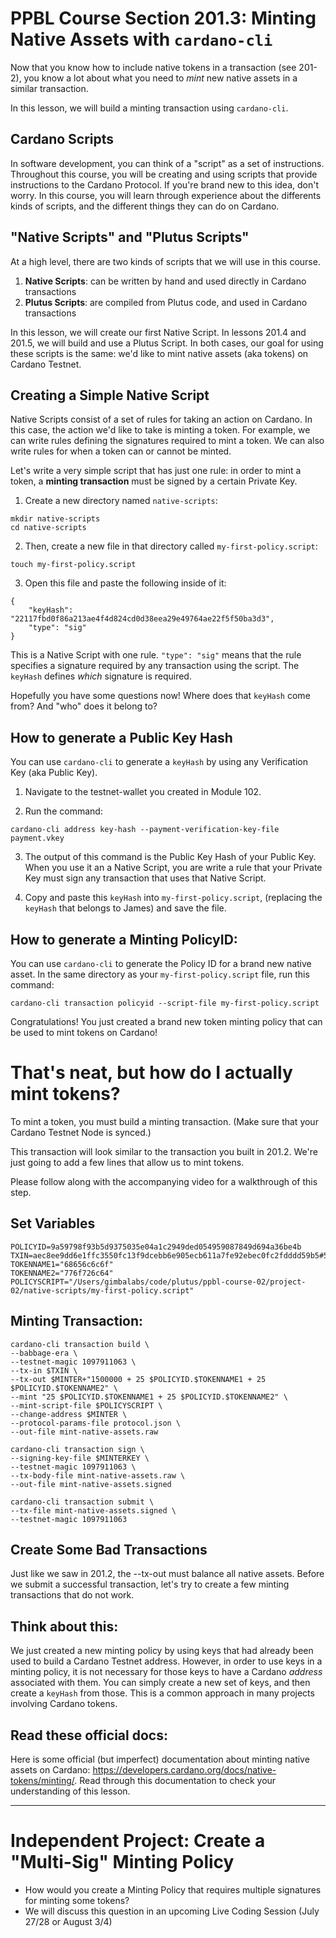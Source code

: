 # PPBL Course Section 201.3: Minting Native Assets with `cardano-cli`

Now that you know how to include native tokens in a transaction (see 201-2), you know a lot about what you need to *mint* new native assets in a similar transaction.

In this lesson, we will build a minting transaction using `cardano-cli`.

## Cardano Scripts

In software development, you can think of a "script" as a set of instructions. Throughout this course, you will be creating and using scripts that provide instructions to the Cardano Protocol. If you're brand new to this idea, don't worry. In this course, you will learn through experience about the differents kinds of scripts, and the different things they can do on Cardano.

## "Native Scripts" and "Plutus Scripts"
At a high level, there are two kinds of scripts that we will use in this course.
1. **Native Scripts**: can be written by hand and used directly in Cardano transactions
2. **Plutus Scripts**: are compiled from Plutus code, and used in Cardano transactions

In this lesson, we will create our first Native Script. In lessons 201.4 and 201.5, we will build and use a Plutus Script. In both cases, our goal for using these scripts is the same: we'd like to mint native assets (aka tokens) on Cardano Testnet.

## Creating a Simple Native Script
Native Scripts consist of a set of rules for taking an action on Cardano. In this case, the action we'd like to take is minting a token. For example, we can write rules defining the signatures required to mint a token. We can also write rules for when a token can or cannot be minted.

Let's write a very simple script that has just one rule: in order to mint a token, a **minting transaction** must be signed by a certain Private Key.

1. Create a new directory named `native-scripts`:
```
mkdir native-scripts
cd native-scripts
```
2. Then, create a new file in that directory called `my-first-policy.script`:
```
touch my-first-policy.script
```
3. Open this file and paste the following inside of it:
```
{
    "keyHash": "22117fbd0f86a213ae4f4d824cd0d38eea29e49764ae22f5f50ba3d3",
    "type": "sig"
}
```
This is a Native Script with one rule. `"type": "sig"` means that the rule specifies a signature required by any transaction using the script. The `keyHash` defines *which* signature is required.

Hopefully you have some questions now! Where does that `keyHash` come from? And "who" does it belong to?

## How to generate a Public Key Hash
You can use `cardano-cli` to generate a `keyHash` by using any Verification Key (aka Public Key).

1. Navigate to the testnet-wallet you created in Module 102.

2. Run the command:

```
cardano-cli address key-hash --payment-verification-key-file payment.vkey
```

3. The output of this command is the Public Key Hash of your Public Key. When you use it an a Native Script, you are write a rule that your Private Key must sign any transaction that uses that Native Script.

4. Copy and paste this `keyHash` into `my-first-policy.script`, (replacing the `keyHash` that belongs to James) and save the file.

## How to generate a Minting PolicyID:
You can use `cardano-cli` to generate the Policy ID for a brand new native asset. In the same directory as your `my-first-policy.script` file, run this command:

```
cardano-cli transaction policyid --script-file my-first-policy.script
```

Congratulations! You just created a brand new token minting policy that can be used to mint tokens on Cardano!

# That's neat, but how do I actually mint tokens?
To mint a token, you must build a minting transaction. (Make sure that your Cardano Testnet Node is synced.)

This transaction will look similar to the transaction you built in 201.2. We're just going to add a few lines that allow us to mint tokens.

Please follow along with the accompanying video for a walkthrough of this step.

## Set Variables
```
POLICYID=9a59798f93b5d9375035e04a1c2949ded054959087849d694a36be4b
TXIN=aec8ee9dd6e1ffc3550fc13f9dcebb6e905ecb611a7fe92ebec0fc2fdddd59b5#5
TOKENNAME1="68656c6c6f"
TOKENNAME2="776f726c64"
POLICYSCRIPT="/Users/gimbalabs/code/plutus/ppbl-course-02/project-02/native-scripts/my-first-policy.script"
```

## Minting Transaction:
```
cardano-cli transaction build \
--babbage-era \
--testnet-magic 1097911063 \
--tx-in $TXIN \
--tx-out $MINTER+"1500000 + 25 $POLICYID.$TOKENNAME1 + 25 $POLICYID.$TOKENNAME2" \
--mint "25 $POLICYID.$TOKENNAME1 + 25 $POLICYID.$TOKENNAME2" \
--mint-script-file $POLICYSCRIPT \
--change-address $MINTER \
--protocol-params-file protocol.json \
--out-file mint-native-assets.raw

cardano-cli transaction sign \
--signing-key-file $MINTERKEY \
--testnet-magic 1097911063 \
--tx-body-file mint-native-assets.raw \
--out-file mint-native-assets.signed

cardano-cli transaction submit \
--tx-file mint-native-assets.signed \
--testnet-magic 1097911063

```

## Create Some Bad Transactions
Just like we saw in 201.2, the --tx-out must balance all native assets. Before we submit a successful transaction, let's try to create a few minting transactions that do not work.

## Think about this:
We just created a new minting policy by using keys that had already been used to build a Cardano Testnet address. However, in order to use keys in a minting policy, it is not necessary for those keys to have a Cardano *address* associated with them. You can simply create a new set of keys, and then create a `keyHash` from those. This is a common approach in many projects involving Cardano tokens.

## Read these official docs:
Here is some official (but imperfect) documentation about minting native assets on Cardano: https://developers.cardano.org/docs/native-tokens/minting/. Read through this documentation to check your understanding of this lesson.

---

# Independent Project: Create a "Multi-Sig" Minting Policy
- How would you create a Minting Policy that requires multiple signatures for minting some tokens?
- We will discuss this question in an upcoming Live Coding Session (July 27/28 or August 3/4)